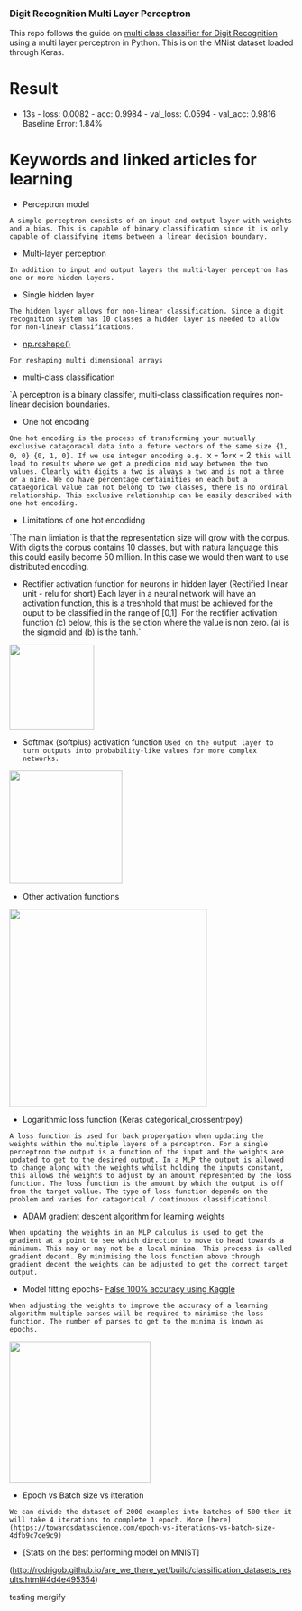 ### Digit Recognition Multi Layer Perceptron

This repo follows the guide on [multi class classifier for Digit Recognition](https://machinelearningmastery.com/handwritten-digit-recognition-using-convolutional-neural-networks-python-keras/) using a multi layer perceptron in Python. This is on the MNist dataset loaded through Keras.

# Result

 - 13s - loss: 0.0082 - acc: 0.9984 - val_loss: 0.0594 - val_acc: 0.9816
Baseline Error: 1.84%

# Keywords and linked articles for learning
- Perceptron model

`A simple perceptron consists of an input and output layer with weights and a bias. This is capable of binary classification since it is only capable of classifying items between a linear decision boundary.`

- Multi-layer perceptron

`In addition to input and output layers the multi-layer perceptron has one or more hidden layers.`

- Single hidden layer

`The hidden layer allows for non-linear classification. Since a digit recognition system has 10 classes a hidden layer is needed to allow for non-linear classifications.`

- [np.reshape()](http://docs.scipy.org/doc/numpy-1.10.1/reference/generated/numpy.reshape.html)

`For reshaping multi dimensional arrays`

- multi-class classification

`A perceptron is a binary classifer, multi-class classification requires non-linear decision boundaries.
- One hot encoding`

`One hot encoding is the process of transforming your mutually exclusive catagoracal data into a feture vectors of the same size {1, 0, 0} {0, 1, 0}. If we use integer encoding e.g. `x = 1` or `x = 2` this will lead to results where we get a predicion mid way between the two values. Clearly with digits a two is always a two and is not a three or a nine. We do have percentage certainities on each but a cataegorical value can not belong to two classes, there is no ordinal relationship. This exclusive relationship can be easily described with one hot encoding.`

- Limitations of one hot encodidng

`The main limiation is that the representation size will grow with the corpus. With digits the corpus contains 10 classes, but with natura language this this could easily become 50 million. In this case we would then want to use distributed encoding.
- Rectifier activation function for neurons in hidden layer (Rectified linear unit - relu for short)
Each layer in a neural network will have an activation function, this is a treshhold that must be achieved for the ouput to be classified in the range of [0,1]. For the rectifier activation function (c) below, this is the  se ction where the value is non zero. (a) is the sigmoid and (b) is the tanh.`

<img src="https://www.researchgate.net/profile/Wing_Ng8/publication/260525214/figure/fig1/AS:614085599182885@1523420824926/a-The-sigmoid-b-the-tanh-c-the-rectifier-activation-functions.png" height="150" />

- Softmax (softplus) activation function
`Used on the output layer to turn outputs into probability-like values for more complex networks.`

<img src="https://cdn-images-1.medium.com/max/1600/1*Xu7B5y9gp0iL5ooBj7LtWw.png" height="200" />

- Other activation functions

<img src="https://cdn-images-1.medium.com/max/1600/1*p_hyqAtyI8pbt2kEl6siOQ.png" height="350" />

- Logarithmic loss function (Keras categorical_crossentrpoy)

`A loss function is used for back propergation when updating the weights within the multiple layers of a perceptron. For a single perceptron the output is a function of the input and the weights are updated to get to the desired output. In a MLP the output is allowed to change along with the weights whilst holding the inputs constant, this allows the weights to adjust by an amount represented by the loss function. The loss function is the amount by which the output is off from the target vallue. The type of loss function depends on the problem and varies for catagorical / continuous classificationsl.`

- ADAM gradient descent algorithm for learning weights

`When updating the weights in an MLP calculus is used to get the gradient at a point to see which direction to move to head towards a minimum. This may or may not be a local minima. This process is called gradient decent. By minimising the loss function above through gradient decent the weights can be adjusted to get the correct target output.`

- Model fitting epochs- [False 100% accuracy using Kaggle](https://www.kaggle.com/cdeotte/mnist-perfect-100-using-knn)

`When adjusting the weights to improve the accuracy of a learning algorithm multiple parses will be required to minimise the loss function. The number of parses to get to the minima is known as epochs.`

<img src="https://cdn-images-1.medium.com/max/1800/1*pwPIG-GWHyaPVMVGG5OhAQ.gif" height="250" />

- Epoch vs Batch size vs itteration

`We can divide the dataset of 2000 examples into batches of 500 then it will take 4 iterations to complete 1 epoch. More [here](https://towardsdatascience.com/epoch-vs-iterations-vs-batch-size-4dfb9c7ce9c9)`

- [Stats on the best performing model on MNIST]

(http://rodrigob.github.io/are_we_there_yet/build/classification_datasets_results.html#4d4e495354)

testing mergify